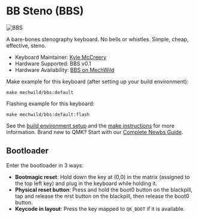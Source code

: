 # BB Steno (BBS)

![BBS](https://i.imgur.com/XIjlzKOh.png)

A bare-bones stenography keyboard. No bells or whistles. Simple, cheap, effective, steno.

* Keyboard Maintainer: [Kyle McCreery](https://github.com/kylemccreery)
* Hardware Supported: BBS v0.1
* Hardware Availability: [BBS on MechWild](https://mechwild.com/product/bb-steno/)

Make example for this keyboard (after setting up your build environment):

    make mechwild/bbs:default

Flashing example for this keyboard:

    make mechwild/bbs:default:flash

See the [build environment setup](https://docs.qmk.fm/#/getting_started_build_tools) and the [make instructions](https://docs.qmk.fm/#/getting_started_make_guide) for more information. Brand new to QMK? Start with our [Complete Newbs Guide](https://docs.qmk.fm/#/newbs).

## Bootloader

Enter the bootloader in 3 ways:

* **Bootmagic reset**: Hold down the key at (0,0) in the matrix (assigned to the top left key) and plug in the keyboard while holding it.
* **Physical reset button**: Press and hold the boot0 button on the blackpill, tap  and release the nrst button on the blackpill, then release the boot0 button.
* **Keycode in layout**: Press the key mapped to `QK_BOOT` if it is available.
